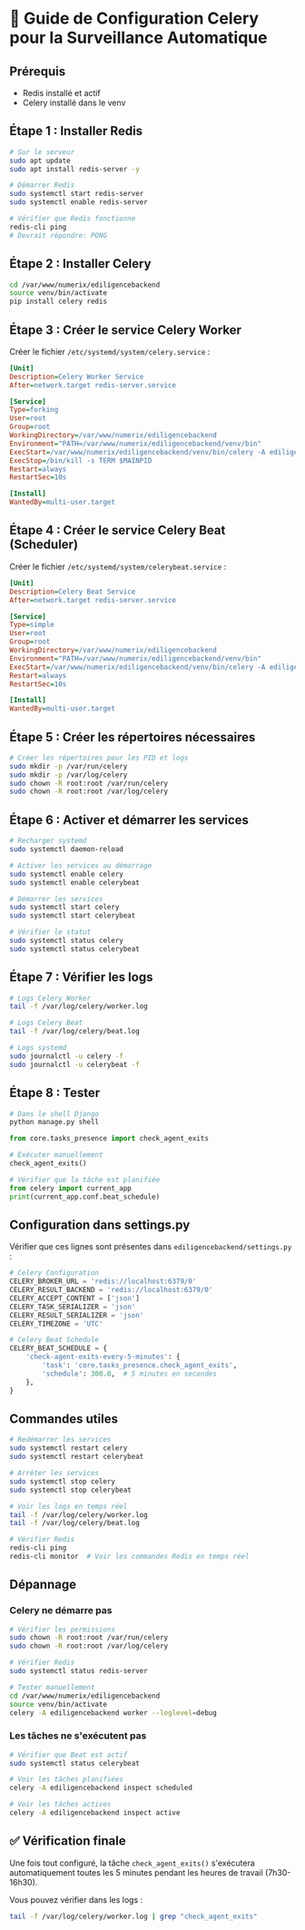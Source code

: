 # 🚀 Guide de Configuration Celery pour la Surveillance Automatique

## Prérequis

- Redis installé et actif
- Celery installé dans le venv

## Étape 1 : Installer Redis

```bash
# Sur le serveur
sudo apt update
sudo apt install redis-server -y

# Démarrer Redis
sudo systemctl start redis-server
sudo systemctl enable redis-server

# Vérifier que Redis fonctionne
redis-cli ping
# Devrait répondre: PONG
```

## Étape 2 : Installer Celery

```bash
cd /var/www/numerix/ediligencebackend
source venv/bin/activate
pip install celery redis
```

## Étape 3 : Créer le service Celery Worker

Créer le fichier `/etc/systemd/system/celery.service` :

```ini
[Unit]
Description=Celery Worker Service
After=network.target redis-server.service

[Service]
Type=forking
User=root
Group=root
WorkingDirectory=/var/www/numerix/ediligencebackend
Environment="PATH=/var/www/numerix/ediligencebackend/venv/bin"
ExecStart=/var/www/numerix/ediligencebackend/venv/bin/celery -A ediligencebackend worker --loglevel=info --detach --pidfile=/var/run/celery/worker.pid --logfile=/var/log/celery/worker.log
ExecStop=/bin/kill -s TERM $MAINPID
Restart=always
RestartSec=10s

[Install]
WantedBy=multi-user.target
```

## Étape 4 : Créer le service Celery Beat (Scheduler)

Créer le fichier `/etc/systemd/system/celerybeat.service` :

```ini
[Unit]
Description=Celery Beat Service
After=network.target redis-server.service

[Service]
Type=simple
User=root
Group=root
WorkingDirectory=/var/www/numerix/ediligencebackend
Environment="PATH=/var/www/numerix/ediligencebackend/venv/bin"
ExecStart=/var/www/numerix/ediligencebackend/venv/bin/celery -A ediligencebackend beat --loglevel=info --pidfile=/var/run/celery/beat.pid --logfile=/var/log/celery/beat.log
Restart=always
RestartSec=10s

[Install]
WantedBy=multi-user.target
```

## Étape 5 : Créer les répertoires nécessaires

```bash
# Créer les répertoires pour les PID et logs
sudo mkdir -p /var/run/celery
sudo mkdir -p /var/log/celery
sudo chown -R root:root /var/run/celery
sudo chown -R root:root /var/log/celery
```

## Étape 6 : Activer et démarrer les services

```bash
# Recharger systemd
sudo systemctl daemon-reload

# Activer les services au démarrage
sudo systemctl enable celery
sudo systemctl enable celerybeat

# Démarrer les services
sudo systemctl start celery
sudo systemctl start celerybeat

# Vérifier le statut
sudo systemctl status celery
sudo systemctl status celerybeat
```

## Étape 7 : Vérifier les logs

```bash
# Logs Celery Worker
tail -f /var/log/celery/worker.log

# Logs Celery Beat
tail -f /var/log/celery/beat.log

# Logs systemd
sudo journalctl -u celery -f
sudo journalctl -u celerybeat -f
```

## Étape 8 : Tester

```bash
# Dans le shell Django
python manage.py shell
```

```python
from core.tasks_presence import check_agent_exits

# Exécuter manuellement
check_agent_exits()

# Vérifier que la tâche est planifiée
from celery import current_app
print(current_app.conf.beat_schedule)
```

## Configuration dans settings.py

Vérifier que ces lignes sont présentes dans `ediligencebackend/settings.py` :

```python
# Celery Configuration
CELERY_BROKER_URL = 'redis://localhost:6379/0'
CELERY_RESULT_BACKEND = 'redis://localhost:6379/0'
CELERY_ACCEPT_CONTENT = ['json']
CELERY_TASK_SERIALIZER = 'json'
CELERY_RESULT_SERIALIZER = 'json'
CELERY_TIMEZONE = 'UTC'

# Celery Beat Schedule
CELERY_BEAT_SCHEDULE = {
    'check-agent-exits-every-5-minutes': {
        'task': 'core.tasks_presence.check_agent_exits',
        'schedule': 300.0,  # 5 minutes en secondes
    },
}
```

## Commandes utiles

```bash
# Redémarrer les services
sudo systemctl restart celery
sudo systemctl restart celerybeat

# Arrêter les services
sudo systemctl stop celery
sudo systemctl stop celerybeat

# Voir les logs en temps réel
tail -f /var/log/celery/worker.log
tail -f /var/log/celery/beat.log

# Vérifier Redis
redis-cli ping
redis-cli monitor  # Voir les commandes Redis en temps réel
```

## Dépannage

### Celery ne démarre pas

```bash
# Vérifier les permissions
sudo chown -R root:root /var/run/celery
sudo chown -R root:root /var/log/celery

# Vérifier Redis
sudo systemctl status redis-server

# Tester manuellement
cd /var/www/numerix/ediligencebackend
source venv/bin/activate
celery -A ediligencebackend worker --loglevel=debug
```

### Les tâches ne s'exécutent pas

```bash
# Vérifier que Beat est actif
sudo systemctl status celerybeat

# Voir les tâches planifiées
celery -A ediligencebackend inspect scheduled

# Voir les tâches actives
celery -A ediligencebackend inspect active
```

## ✅ Vérification finale

Une fois tout configuré, la tâche `check_agent_exits()` s'exécutera automatiquement toutes les 5 minutes pendant les heures de travail (7h30-16h30).

Vous pouvez vérifier dans les logs :
```bash
tail -f /var/log/celery/worker.log | grep "check_agent_exits"
```
